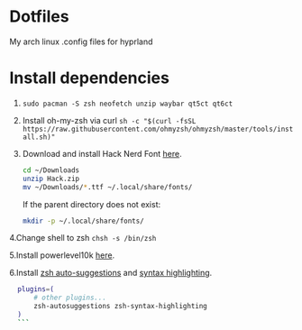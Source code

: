 # Dotfiles
My arch linux .config files for hyprland

# Install dependencies
1. `sudo pacman -S zsh neofetch unzip waybar qt5ct qt6ct`

2. Install oh-my-zsh via curl `sh -c "$(curl -fsSL https://raw.githubusercontent.com/ohmyzsh/ohmyzsh/master/tools/install.sh)"`

3. Download and install Hack Nerd Font [here](https://www.nerdfonts.com/font-downloads).

    ```sh
    cd ~/Downloads
    unzip Hack.zip
    mv ~/Downloads/*.ttf ~/.local/share/fonts/
    ```

    If the parent directory does not exist:

    ```sh
    mkdir -p ~/.local/share/fonts/
    ```


4.Change shell to zsh `chsh -s /bin/zsh`

5.Install powerlevel10k [here](https://github.com/romkatv/powerlevel10k?tab=readme-ov-file#installation).

6.Install [zsh auto-suggestions](https://github.com/zsh-users/zsh-autosuggestions/blob/master/INSTALL.md) and [syntax highlighting](https://github.com/zsh-users/zsh-syntax-highlighting/blob/master/INSTALL.md).
  ```sh
    plugins=( 
        # other plugins...
        zsh-autosuggestions zsh-syntax-highlighting
    )
    ```
